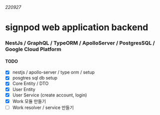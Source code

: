 _220927_

# signpod web application backend

### NestJs / GraphQL / TypeORM / ApolloServer / PostgresSQL / Google Cloud Platform

#### TODO

- [x] nestjs / apollo-server / type orm / setup
- [x] posgtres sql db setup
- [x] Core Entity / DTO
- [x] User Entity
- [x] User Service (create account, login)
- [x] Work 모듈 만들기
- [ ] Work resolver / service 만들기
